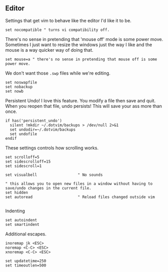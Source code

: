 ## Editor

Settings that get vim to behave like the editor I'd like it to be.

```vim
set nocompatible " turns vi compatibility off.
```

There's no sense in pretending that 'mouse off' mode is some power move. Sometimes I just want to resize the windows just the way I like and the mouse is a way quicker way of doing that.

```vim
set mouse=a " there's no sense in pretending that mouse off is some power move. 
```

We don't want those `.swp` files while we're editing.

```vim
set noswapfile
set nobackup
set nowb
```

Persistent Undo! I love this feature. You modify a file then save and quit. When you reopen that file, undo persists! This will save your ass more than once.

```vim
if has('persistent_undo')
  silent !mkdir ~/.dotvim/backups > /dev/null 2>&1
  set undodir=~/.dotvim/backups
  set undofile
endif
```

These settings controls how scrolling works.

```vim
set scrolloff=5
set sidescrolloff=15
set sidescroll=1
```

```vim
set visualbell                  " No sounds

" this allows you to open new files in a window without having to save/undo changes in the current file.
set hidden
set autoread                    " Reload files changed outside vim


```

Indenting

```vim
set autoindent
set smartindent
```

Additional escapes.

```vim
inoremap jk <ESC>
noremap <C-C> <ESC>
xnoremap <C-C> <ESC>

set updatetime=250
set timeoutlen=500
```
